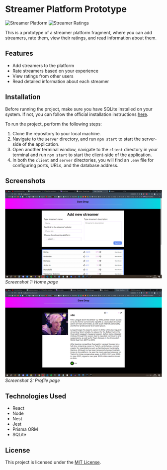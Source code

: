 # Streamer Platform Prototype

![Streamer Platform](image1.png)
![Streamer Ratings](image2.png)

This is a prototype of a streamer platform fragment, where you can add streamers, rate them, view their ratings, and read information about them.

## Features

- Add streamers to the platform
- Rate streamers based on your experience
- View ratings from other users
- Read detailed information about each streamer

## Installation

Before running the project, make sure you have SQLite installed on your system. If not, you can follow the official installation instructions [here](https://www.sqlite.org/download.html).

To run the project, perform the following steps:

1. Clone the repository to your local machine.
2. Navigate to the `server` directory, and run `npm start` to start the server-side of the application.
3. Open another terminal window, navigate to the `client` directory in your terminal and run `npm start` to start the client-side of the application.
4. In both the `client` and `server` directories, you will find an `.env` file for configuring ports, URLs, and the database address.

## Screenshots

![Streamer Platform](Home.png)
*Screenshot 1: Home page*

![Streamer Ratings](Profile.png)
*Screenshot 2: Profile page*

## Technologies Used

- React
- Node
- Nest
- Jest
- Prisma ORM
- SQLite

## License

This project is licensed under the [MIT License](LICENSE).
